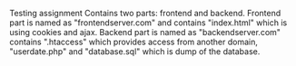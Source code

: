 Testing assignment
Contains two parts: frontend and backend. 
Frontend part is named as "frontendserver.com" and contains "index.html" which is using cookies and ajax.
Backend part is named as "backendserver.com" contains ".htaccess" which provides access from another domain, "userdate.php" and "database.sql" which is dump of the database.
